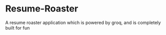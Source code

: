 # Resume-Roaster
 A resume roaster application which is powered by groq, and is completely built for fun

